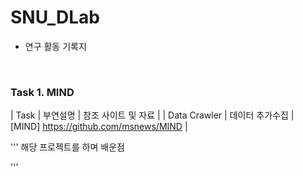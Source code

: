 # SNU_DLab

* 연구 활동 기록지 

<br>

### Task 1. MIND

| Task |  부연설명 |  참조 사이트 및 자료 |
| Data Crawler | 데이터 추가수집 | [MIND] https://github.com/msnews/MIND |


'''
해당 프로젝트를 하며 배운점

'''
